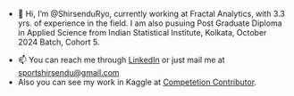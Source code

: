 - 👋 Hi, I’m @ShirsenduRyo, currently working at Fractal Analytics, with 3.3 yrs. of experience in the field.
I am also pusuing Post Graduate Diploma in Applied Science from Indian Statistical Institute, Kolkata, October 2024 Batch, Cohort 5.
<!-- - 👀 I’m interested in ...
- 🌱 I’m currently learning ...
 -->
- 📫 You can reach me through [LinkedIn](https://www.linkedin.com/in/shirsendu-dhar-470157147/) or just mail me at sportshirsendu@gmail.com
- Also you can see my work in Kaggle at [Competetion Contributor](https://www.kaggle.com/shirs99).

<!---
ShirsenduRyo/ShirsenduRyo is a ✨ special ✨ repository because its `README.md` (this file) appears on your GitHub profile.
You can click the Preview link to take a look at your changes.
--->
